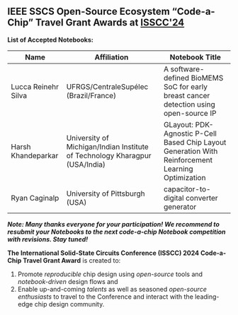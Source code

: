 ## IEEE SSCS Open-Source Ecosystem “Code-a-Chip” Travel Grant Awards at [ISSCC'24](https://www.isscc.org/information-for-students)

**List of Accepted Notebooks:**

| Name        | Affiliation                                                     | Notebook Title                                                          |  
| ----------- | --------------------------------------------------------------- | ----------------------------------------------------------------------- |
| Lucca Reinehr Silva |	UFRGS/CentraleSupélec (Brazil/France) | A software-defined BioMEMS SoC for early breast cancer detection using open-source IP	|
| Harsh Khandeparkar |	University of Michigan/Indian Institute of Technology Kharagpur	(USA/India) | GLayout: PDK-Agnostic P-Cell Based Chip Layout Generation With Reinforcement Learning Optimization	|
| Ryan Caginalp |	University of Pittsburgh	(USA) | capacitor-to-digital converter generator  |



***Note: Many thanks everyone for your participation! We recommend to resubmit your Notebooks to the next code-a-chip Notebook competition with revisions. Stay tuned!***

**The International Solid-State Circuits Conference (ISSCC) 2024 Code-a-Chip Travel Grant Award** is created to:
 1. Promote *reproducible* chip design using *open-source* tools and *notebook-driven* design flows and 
 2. Enable up-and-coming *talents* as well as seasoned *open-source enthusiasts* to travel to the Conference and interact with the leading-edge chip design community. 



